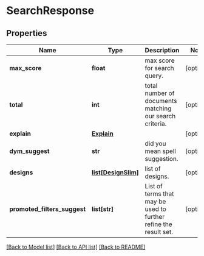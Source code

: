 # SearchResponse

## Properties
Name | Type | Description | Notes
------------ | ------------- | ------------- | -------------
**max_score** | **float** | max score for search query. | [optional] 
**total** | **int** | total number of documents matching our search criteria. | [optional] 
**explain** | [**Explain**](Explain.md) |  | [optional] 
**dym_suggest** | **str** | did you mean spell suggestion. | [optional] 
**designs** | [**list[DesignSlim]**](DesignSlim.md) | list of designs. | [optional] 
**promoted_filters_suggest** | **list[str]** | List of terms that may be used to further refine the result set. | [optional] 

[[Back to Model list]](../README.md#documentation-for-models) [[Back to API list]](../README.md#documentation-for-api-endpoints) [[Back to README]](../README.md)


